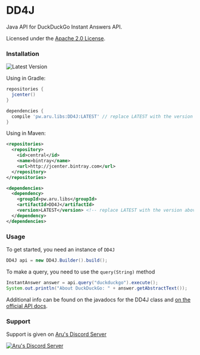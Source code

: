 # DD4J
Java API for DuckDuckGo Instant Answers API.

Licensed under the [Apache 2.0 License](https://github.com/arudiscord/DD4J/blob/master/LICENSE).

### Installation

![Latest Version](https://api.bintray.com/packages/arudiscord/maven/DD4J/images/download.svg)

Using in Gradle:

```gradle
repositories {
  jcenter()
}

dependencies {
  compile 'pw.aru.libs:DD4J:LATEST' // replace LATEST with the version above
}
```

Using in Maven:

```xml
<repositories>
  <repository>
    <id>central</id>
    <name>bintray</name>
    <url>http://jcenter.bintray.com</url>
  </repository>
</repositories>

<dependencies>
  <dependency>
    <groupId>pw.aru.libs</groupId>
    <artifactId>DD4J</artifactId>
    <version>LATEST</version> <!-- replace LATEST with the version above -->
  </dependency>
</dependencies>
```

### Usage

To get started, you need an instance of `DD4J`
```java
DD4J api = new DD4J.Builder().build();
```

To make a query, you need to use the `query(String)` method

```java
InstantAnswer answer = api.query("duckduckgo").execute();
System.out.println("About DuckDuckGo: " + answer.getAbstractText());
```

Additional info can be found on the javadocs for the DD4J class and [on the official API docs](https://duckduckgo.com/api).

### Support

Support is given on [Aru's Discord Server](https://discord.gg/URPghxg)

[![Aru's Discord Server](https://discordapp.com/api/guilds/403934661627215882/embed.png?style=banner2)](https://discord.gg/URPghxg)
